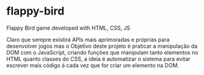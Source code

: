 # flappy-bird
 Flappy Bird game developed with HTML, CSS, JS




 Claro que sempre existirá APIs mais aprimoradas e próprias para desenvolver jogos mas o Objetivo deste projeto é praticar a manipulação da DOM com o JavaScript, criando funções que manipulam tanto elementos no HTML quanto classes do CSS, a ideia é automatizar o sistema para evitar escrever mais código á cada vez que for criar um elemento na DOM.
